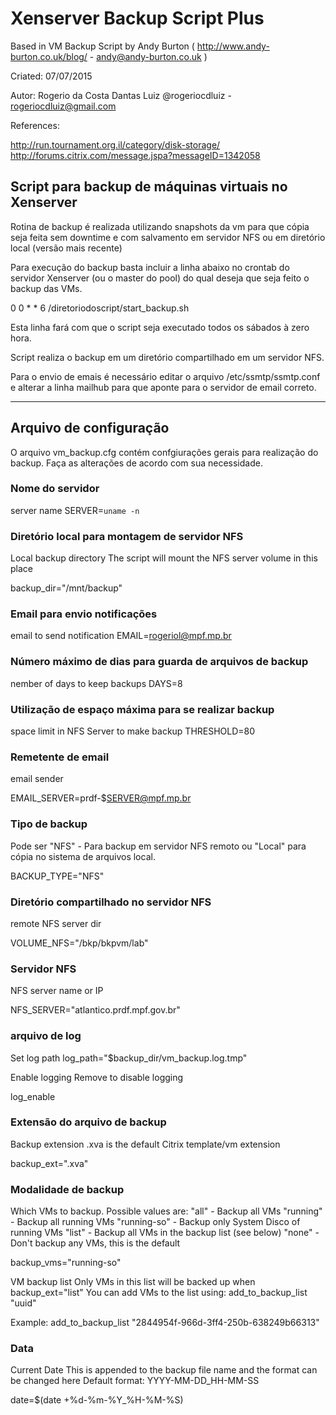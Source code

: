 

# Xenserver Backup Script Plus                    

Based in VM Backup Script by Andy Burton (	http://www.andy-burton.co.uk/blog/ - andy@andy-burton.co.uk )                         

Criated: 07/07/2015 
                  
Autor: Rogerio da Costa Dantas Luiz @rogeriocdluiz -  rogeriocdluiz@gmail.com           
                                                              
                                                             
References:                              
                     
                     
http://run.tournament.org.il/category/disk-storage/     
http://forums.citrix.com/message.jspa?messageID=1342058   
					



## Script para backup de máquinas virtuais no Xenserver

Rotina de backup é realizada utilizando snapshots da vm para que cópia seja feita sem downtime e com salvamento em servidor NFS ou em diretório local (versão mais recente)


Para execução do backup basta incluir a linha abaixo no crontab do servidor Xenserver (ou o master do pool) do qual deseja que seja feito o backup das VMs.


0 0 * * 6 /diretoriodoscript/start_backup.sh

Esta linha fará com que o script seja executado todos os sábados à zero hora. 

Script realiza o backup em um diretório compartilhado em um servidor NFS.


Para o envio de emais é necessário editar o arquivo /etc/ssmtp/ssmtp.conf e alterar a linha mailhub para que aponte para o servidor de email correto.


----------------------------------------------------------------------------------------------------------------------------------------

## Arquivo de configuração


O arquivo vm_backup.cfg contém confgiurações gerais para realização do backup. Faça as alterações de acordo com sua necessidade.


### Nome do servidor
server name
SERVER=`uname -n` 


### Diretório local para montagem de servidor NFS
Local backup directory
The script will mount the NFS server volume in this place

backup_dir="/mnt/backup"



### Email para envio notificações
email to send notification
EMAIL=rogeriol@mpf.mp.br 


### Número máximo de dias para guarda de arquivos de backup 
nember of days to keep backups
DAYS=8

### Utilização de espaço máxima para se realizar backup
space limit in NFS Server to make backup
THRESHOLD=80


### Remetente de email
email sender

EMAIL_SERVER=prdf-$SERVER@mpf.mp.br 


### Tipo de backup
Pode ser "NFS" - Para backup em servidor NFS remoto ou "Local" para cópia no sistema de arquivos local.

BACKUP_TYPE="NFS"





### Diretório compartilhado no servidor NFS
remote NFS server dir

VOLUME_NFS="/bkp/bkpvm/lab"   


### Servidor NFS
NFS server name or IP

NFS_SERVER="atlantico.prdf.mpf.gov.br"  


### arquivo de log
Set log path
log_path="$backup_dir/vm_backup.log.tmp"


Enable logging
Remove to disable logging

log_enable



### Extensão do arquivo de backup
Backup extension
.xva is the default Citrix template/vm extension

backup_ext=".xva"

### Modalidade de backup
Which VMs to backup. Possible values are:
"all" - Backup all VMs
"running" - Backup all running VMs
"running-so" - Backup only System Disco of running VMs
"list" - Backup all VMs in the backup list (see below)
"none" - Don't backup any VMs, this is the default

backup_vms="running-so"


VM backup list
Only VMs in this list will be backed up when backup_ext="list"
You can add VMs to the list using: add_to_backup_list "uuid"

Example:
add_to_backup_list "2844954f-966d-3ff4-250b-638249b66313"


### Data
Current Date
This is appended to the backup file name and the format can be changed here
Default format: YYYY-MM-DD_HH-MM-SS

date=$(date +%d-%m-%Y_%H-%M-%S)